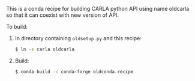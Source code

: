 This is a conda recipe for building CARLA python API using name oldcarla
so that it can coexist with new version of API.

To build:

1. In directory containing `oldsetup.py` and this recipe:

   ~~~sh
   $ ln -s carla oldcarla
   ~~~

2. Build:

   ~~~sh
   $ conda build -c conda-forge oldconda.recipe
   ~~~

